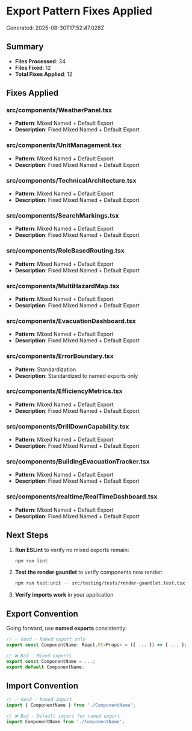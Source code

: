 # Export Pattern Fixes Applied

Generated: 2025-08-30T17:52:47.028Z

## Summary

- **Files Processed**: 34
- **Files Fixed**: 12
- **Total Fixes Applied**: 12

## Fixes Applied


### src/components/WeatherPanel.tsx
- **Pattern**: Mixed Named + Default Export
- **Description**: Fixed Mixed Named + Default Export

### src/components/UnitManagement.tsx
- **Pattern**: Mixed Named + Default Export
- **Description**: Fixed Mixed Named + Default Export

### src/components/TechnicalArchitecture.tsx
- **Pattern**: Mixed Named + Default Export
- **Description**: Fixed Mixed Named + Default Export

### src/components/SearchMarkings.tsx
- **Pattern**: Mixed Named + Default Export
- **Description**: Fixed Mixed Named + Default Export

### src/components/RoleBasedRouting.tsx
- **Pattern**: Mixed Named + Default Export
- **Description**: Fixed Mixed Named + Default Export

### src/components/MultiHazardMap.tsx
- **Pattern**: Mixed Named + Default Export
- **Description**: Fixed Mixed Named + Default Export

### src/components/EvacuationDashboard.tsx
- **Pattern**: Mixed Named + Default Export
- **Description**: Fixed Mixed Named + Default Export

### src/components/ErrorBoundary.tsx
- **Pattern**: Standardization
- **Description**: Standardized to named exports only

### src/components/EfficiencyMetrics.tsx
- **Pattern**: Mixed Named + Default Export
- **Description**: Fixed Mixed Named + Default Export

### src/components/DrillDownCapability.tsx
- **Pattern**: Mixed Named + Default Export
- **Description**: Fixed Mixed Named + Default Export

### src/components/BuildingEvacuationTracker.tsx
- **Pattern**: Mixed Named + Default Export
- **Description**: Fixed Mixed Named + Default Export

### src/components/realtime/RealTimeDashboard.tsx
- **Pattern**: Mixed Named + Default Export
- **Description**: Fixed Mixed Named + Default Export


## Next Steps

1. **Run ESLint** to verify no mixed exports remain:
   ```bash
   npm run lint
   ```

2. **Test the render gauntlet** to verify components now render:
   ```bash
   npm run test:unit -- src/testing/tests/render-gauntlet.test.tsx
   ```

3. **Verify imports work** in your application

## Export Convention

Going forward, use **named exports** consistently:

```typescript
// ✅ Good - Named export only
export const ComponentName: React.FC<Props> = ({ ... }) => { ... };

// ❌ Bad - Mixed exports
export const ComponentName = ...;
export default ComponentName;
```

## Import Convention

```typescript
// ✅ Good - Named import
import { ComponentName } from './ComponentName';

// ❌ Bad - Default import for named export
import ComponentName from './ComponentName';
```
